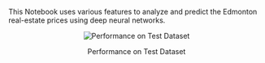 This Notebook uses various features to analyze and predict the Edmonton real-estate prices using deep neural networks.

<p align="center">
  <img src="https://github.com/NastaranGh74/Real-Estate-Price-Analysis-Prediction/assets/85129387/061c8c33-106a-4949-9813-92b5d54cf53d" alt="Performance on Test Dataset">
</p>

<p align="center">Performance on Test Dataset</p>
